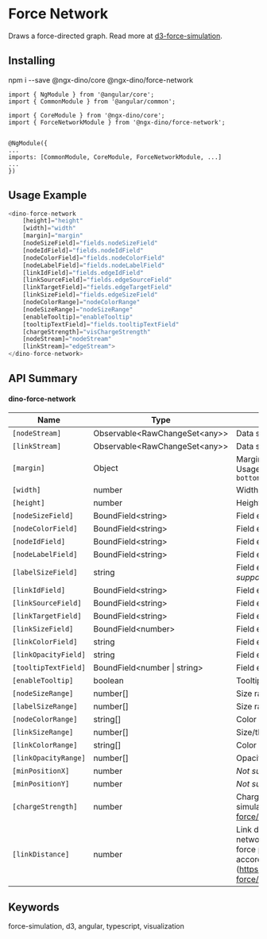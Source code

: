   
# Force Network

Draws a force-directed graph. Read more at [d3-force-simulation](https://github.com/d3/d3-force).

## Installing

npm i --save @ngx-dino/core @ngx-dino/force-network
 
	import { NgModule } from '@angular/core';
	import { CommonModule } from '@angular/common';
	
	import { CoreModule } from '@ngx-dino/core';
	import { ForceNetworkModule } from '@ngx-dino/force-network';


	@NgModule({
	...
	imports: [CommonModule, CoreModule, ForceNetworkModule, ...]
	...
	})

## Usage Example

```js
<dino-force-network
	[height]="height"
	[width]="width"
	[margin]="margin"
	[nodeSizeField]="fields.nodeSizeField"
	[nodeIdField]="fields.nodeIdField"
	[nodeColorField]="fields.nodeColorField"
	[nodeLabelField]="fields.nodeLabelField"
	[linkIdField]="fields.edgeIdField"
	[linkSourceField]="fields.edgeSourceField"
	[linkTargetField]="fields.edgeTargetField"
	[linkSizeField]="fields.edgeSizeField"
	[nodeColorRange]="nodeColorRange"
	[nodeSizeRange]="nodeSizeRange"
	[enableTooltip]="enableTooltip"
	[tooltipTextField]="fields.tooltipTextField"
	[chargeStrength]="visChargeStrength"
	[nodeStream]="nodeStream"
	[linkStream]="edgeStream">
</dino-force-network>

```
## API Summary

#### dino-force-network

| Name | Type | Description |
| --- | --- | --- |
| `[nodeStream]` | Observable<RawChangeSet\<any>> | Data stream of nodes
| `[linkStream]` | Observable<RawChangeSet\<any>> | Data stream of links
| `[margin]` | Object | Margin values for the visualization container. Usage Format - ``` { top: 20, right: 15, bottom: 60, left: 60 }```
| `[width]` | number | Width of the visualization container
| `[height]` | number | Height of the visualization container
| `[nodeSizeField]` | BoundField\<string> | Field encoding for size of nodes
| `[nodeColorField]` | BoundField\<string> | Field encoding for color of nodes
| `[nodeIdField]` | BoundField\<string> | Field encoding for ID of nodes
| `[nodeLabelField]` | BoundField\<string> | Field encoding for labels of nodes
| `[labelSizeField]` | string | Field encoding for size of labels of nodes *Not supported currently.*
| `[linkIdField]` | BoundField\<string> | Field encoding for ID of links
| `[linkSourceField]` | BoundField\<string> | Field encoding for sources of links
| `[linkTargetField]` | BoundField\<string> | Field encoding for targets of links
| `[linkSizeField]` | BoundField\<number> | Field encoding for size/thickness of links
| `[linkColorField]` | string | Field encoding for color of links
| `[linkOpacityField]` | string | Field encoding for opacity of links
| `[tooltipTextField]` | BoundField\<number \| string> | Field encoding for tooltip text
| `[enableTooltip]` | boolean | Tooltip toggle
| `[nodeSizeRange]` | number[] | Size range for nodes
| `[labelSizeRange]` | number[] | Size range for labels
| `[nodeColorRange]` | string[] | Color range for nodes
| `[linkSizeRange]` | number[] | Size/thickness range for links
| `[linkColorRange]` | string[] | Color range for links
| `[linkOpacityRange]` | number[] | Opacity range for links
| `[minPositionX]` | number | *Not supported currently.*
| `[minPositionY]` | number | *Not supported currently.*
| `[chargeStrength]` | number | Charge force between nodes in the force simulation. Read more at [d3-force/manyBody_strength](https://github.com/d3/d3-force/blob/master/README.md#manyBody_strength)
| `[linkDistance]` | number | Link distance parameter for the force-network simulation. Read more - "The link force pushes linked nodes together or apart according to the desired [link distance]"(https://github.com/d3/d3-force/blob/master/README.md#link_distance)

## Keywords
force-simulation, d3, angular, typescript, visualization